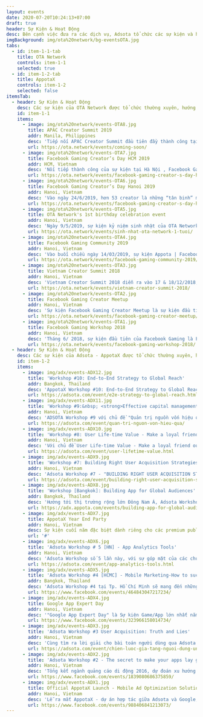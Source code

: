 ```yaml
---
layout: events
date: 2020-07-20T10:24:13+07:00
draft: true
header: Sự Kiện & Hoạt Động
desc: Bên cạnh việc đưa ra các dịch vụ, Adsota tổ chức các sự kiện và hoạt động nhằm xây dựng những cộng đồng vững mạnh trong ngành đồng thời tạo ra một không gian để các đối tác có thể chia sẻ và trao đổi kiến thức.
imgBackground: img/ota%20network/bg-eventsOTA.jpg
tabs:
  - id: item-1-1-tab
    title: OTA Network
    controls: item-1-1
    selected: true
  - id: item-1-2-tab
    title: AppotaX
    controls: item-1-2
    selected: false
itemsTab:
  - header: Sự Kiện & Hoạt Động
    desc: Các sự kiện của OTA Network được tổ chức thường xuyên, hướng tới mục tiêu chia sẻ kiến thức, xây dựng và kết nối cộng đồng các nhà sáng tạo nội dung game hàng đầu Đông Nam Á.
    id: item-1-1
    items:
      - image: img/ota%20network/events-OTA8.jpg
        title: APAC Creator Summit 2019
        addr: Manila, Philippines
        desc: 'Tiếp nối APAC Creator Summit đầu tiên đầy thành công tại Bangkok, Thailand vào tháng 7 năm ngoái, đúng một năm sau, Facebook Gaming tiếp tục tổ chức sự kiện hoành tráng này lần thứ hai tại thủ đô Manila của Philippines. Thị trường Việt Nam lần này đóng góp đến 35 đại diện với những hot streamer nổi bật ViruSs, Chim Sẻ Đi Nắng, Misthy, TrâuTV, Tuấn Tiền Tỉ, Ngân Sát Thủ, Rip113, Nam Blue hay Quang Cuốn,…'
        url: https://ota.network/events/coming-soon/
      - image: img/ota%20network/events-OTA7.jpg
        title: Facebook Gaming Creator’s Day HCM 2019
        addr: HCM, Vietnam
        desc: 'Nối tiếp thành công của sự kiện tại Hà Nội , Facebook Gaming Creator’s Day đã tiếp tục được OTA Network và Facebook Gaming tổ chức tại thành phố Hồ Chí Minh vào ngày 26 tháng 6, quy tụ sự tham gia của hơn 35 creator mới thuộc nền tảng Facebook tại khu vực miền Nam. Đáng chú ý hơn cả là sự góp mặt của những gương mặt “cực hot” trong làng streamer Việt như Misthy, Rip113,… cũng như những creator khách mời là Ngân Sát thủ, Hạ Mi và Mạnh An'
        url: https://ota.network/events/facebook-gaming-creator-s-day-hochiminh-2019/
      - image: img/ota%20network/events-OTA6.jpg
        title: Facebook Gaming Creator’s Day Hanoi 2019
        addr: Hanoi, Vietnam
        desc: 'Vào ngày 24/6/2019, hơn 53 creator là những “tân binh” mới nhất thuộc chương trình Facebook Gaming Creator tại Việt Nam đã có dịp “tụ họp” tại sự kiện Facebook Gaming Creator’s Day 2019 tại Hà Nội do OTA Network cùng Facebook Gaming đồng tổ chức. Nhiều cái tên nổi bật trong làng streamer như ChunSi, Hảo Thỏ, Lê La,… cũng đã góp mặt tại sự kiện.'
        url: https://ota.network/events/facebook-gaming-creator-s-day-hanoi-2019/
      - image: img/ota%20network/events-OTA5.jpg
        title: OTA Network's 1st birthday celebration event
        addr: Hanoi, Vietnam
        desc: 'Ngày 9/5/2019, sự kiện kỷ niệm sinh nhật của OTA Network được tổ chức trong không khí tươi vui và ấm cúng với sự góp mặt của gần 50 creator và các đối tác thân thiết của Facebook Gaming tại Việt Nam trong suốt một năm vừa qua.'
        url: https://ota.network/events/sinh-nhat-ota-network-1-tuoi/
      - image: img/ota%20network/events-OTA4.jpg
        title: Facebook Gaming Community 2019
        addr: Hanoi, Vietnam
        desc: 'Vào buổi chiều ngày 14/03/2019, sự kiện Appota | Facebook Gaming Community Event 2019 đã diễn ra tại khách sạn Intercontinental Landmark 72 Hà Nội - quy tụ sự góp mặt của gần 200 cái tên hot nhất trong cộng đồng Nhà sáng tạo nội dung Game - Gaming Creator/Streamer tại Việt Nam.'
        url: https://ota.network/events/facebook-gaming-community-2019/
      - image: img/ota%20network/events-OTA3.jpg
        title: Vietnam Creator Summit 2018
        addr: Hanoi, Vietnam
        desc: 'Vietnam Creator Summit 2018 diễn ra vào 17 & 18/12/2018, tại Đà Nẵng do OTA Network và Facebook Gaming đồng tổ chức, quy tụ gần 100 nhà sáng tạo nội dung game - Gaming Creator/streamer hàng đầu Việt Nam.'
        url: https://ota.network/events/vietnam-creator-summit-2018/
      - image: img/ota%20network/events-OTA2.jpg
        title: Facebook Gaming Creator Meetup
        addr: Hanoi, Vietnam
        desc: 'Sự kiện Facebook Gaming Creator Meetup là sự kiện đầu tiên dành cho các streamer/creator do Appota phối hợp cùng Facebook Gaming tổ chức vào ngày 28⁄9 năm 2018, thu hút tới gần 70 streamer Việt tham gia, trong đó có những cái tên đình đám như ViruSs, TrâuTV, Snake Nidalee, Tuấn Tiền Tỉ, Thùy Dung, ABCT36Gaming, Chim Sẻ Đi Nắng, Nam Blue, Bé Chanh, …'
        url: https://ota.network/events/facebook-gaming-creator-meetup/
      - image: img/ota%20network/events-OTA1.jpg
        title: Facebook Gaming Workshop 2018
        addr: Hanoi, Vietnam
        desc: 'Tháng 6/ 2018, sự kiện đầu tiên của Facebook Gaming là Facebook Gaming Workshop 2018 đã được diễn ra tại trụ sở của Appota - đối tác độc quyền của Facebook Gaming tại Việt Nam với sự góp mặt của các đại diện đến từ Facebook khu vực Châu Á - Thái Bình Dương cùng 6 đại diện creator đầu tiên bao gồm: ViruSs, Tuấn Tiền Tỉ, Thùy Dung, Trâu TV, Snake Nidalee và ABCT36 Gaming.'
        url: https://ota.network/events/facebook-gaming-workshop-2018/
  - header: Sự Kiện & Hoạt Động
    desc: Các sự kiện của Adsota - AppotaX được tổ chức thường xuyên, hướng tới mục tiêu chia sẻ kiến thức, xây dựng và kết nối cộng đồng nhà phát triển ứng dụng di động và quảng cáo số.
    id: item-1-2
    items:
      - image: img/adx/events-ADX12.jpg
        title: 'Workshop #10: End-to-End Strategy to Global Reach'
        addr: Bangkok, Thailand
        desc: 'AppotaX Workshop #10: End-to-End Strategy to Global Reach sẽ có sự góp mặt của các chuyên gia từ Google, Firebase, Extend Interactive và Digitoy.xyz. Buổi workshop sẽ đi sâu vào phân tích và đưa ra lời giải cho các vấn đề về chiến lược gia tăng người dùng, nền tảng phân tích ứng dụng, cũng như thảo luận về cách sản sinh lợi nhuận từ quảng cáo ứng dụng.'
        url: https://adsota.com/event/e2e-strategy-to-global-reach.html
      - image: img/adx/events-ADX11.jpg
        title: 'Workshop #9:&nbsp; <strong>Effective capital management for game / app studio</strong>'
        addr: Hanoi, Vietnam
        desc: 'ADSOTA Workshop #9 với chủ đề "Quản trị nguồn vốn hiệu quả cho game/app studio" sẽ có sự góp mặt của các chuyên gia tên tuổi, thành viên sáng lập đến từ một số Game Studio thành công trong việc quản trị nguồn vốn. Nội dung buổi workshop sẽ đi sâu vào phân tích và đưa ra lời giải cho các bài toán liên quan đến nguồn vốn đầu tư như thời điểm thích hợp để gọi vốn, cách xác định những nguồn vốn cần thiết hay những điều cần chuẩn bị cho việc thuyết phục nhà đầu tư, v.v...'
        url: https://adsota.com/event/quan-tri-nguon-von-hieu-qua/
      - image: img/adx/events-ADX10.jpg
        title: 'Workshop #8: User Life-time Value - Make a loyal friend out of your users'
        addr: Hanoi, Vietnam
        desc: 'Với chủ đề User Life-time Value - Make a loyal friend out of your users, cùng sự góp mặt của các chuyên gia tên tuổi, giàu kinh nghiệm, chương trình đi sâu vào các khía cạnh của LTV, đem đến cái nhìn cụ thể về các mô hình phổ biến hiện tại, những phương hướng hiệu quả để áp dụng chúng vào các chiến lược marketing cho ứng dụng di động.'
        url: https://adsota.com/event/user-lifetime-value.html
      - image: img/adx/events-ADX9.jpg
        title: 'Workshop #7: Building Right User Acquisition Strategies for 2018'
        addr: Hanoi, Vietnam
        desc: 'Adsota Workshop #7 - "BUILDING RIGHT USER ACQUISITION STRATEGIES FOR 2018 - Zero to Hero", với sự góp mặt của các chuyên gia giàu kinh nghiệm đến từ Google và từ Tech Startup tên tuổi của Việt Nam, sẽ chia sẻ cái nhìn toàn cảnh của ngành di động Việt Nam 2017 và những xu hướng về mobile app marketing trong năm 2018 tới đây.'
        url: https://adsota.com/event/building-right-user-acquisition-strategies.html
      - image: img/adx/events-ADX8.jpg
        title: 'Workshop [Bangkok]: Building App for Global Audiences'
        addr: Bangkok, Thailand
        desc: 'Hướng tới thị trường rộng lớn Đông Nam Á, Adsota Workshop #6 tổ chức tại Bangkok, Thái Lan với chủ đề "Building App for Global Audiences" hứa hẹn sẽ mang đến những kiến thức, kinh nghiệm thực tiễn quý báu cho các nhà phát triển di động Thái trên con đường chinh phục người dùng quốc tế.'
        url: https://adx.appota.com/events/building-app-for-global-audiences.html
      - image: img/adx/events-ADX7.jpg
        title: AppotaX Year End Party
        addr: Hanoi, Vietnam
        desc: Sự kiện cuối năm đặc biệt dành riêng cho các premium publisher tham gia hệ thống AppotaX
        url: '#'
      - image: img/adx/events-ADX6.jpg
        title: 'Adsota Workshop # 5 [HN] - App Analytics Tools'
        addr: Hanoi, Vietnam
        desc: 'Adsota Workshop số 5 lần này, với sự góp mặt của các chuyên gia tên tuổi, giàu kinh nghiệm, sẽ đi sâu vào các công cụ phân tích ứng dụng và cách áp dụng chúng để mang lại hiệu quả cao nhất trong việc tối ưu sản phẩm, cải thiện trải nghiệm user và gia tăng doanh thu cho game/ứng dụng của bạn.'
        url: https://adsota.com/event/app-analytics-tools.html
      - image: img/adx/events-ADX5.jpg
        title: 'Adsota Workshop #4 [HCMC] - Mobile Marketing-How to successfully Go Global'
        addr: Bangkok, Thailand
        desc: 'Adsota Workshop #4 tại Tp. Hồ Chí Minh sẽ mang đến những chiến lược mobile marketing hiệu quả cho chiến lược "go-global" cho ứng dụng của bạn.'
        url: https://www.facebook.com/events/464843047217234/
      - image: img/adx/events-ADX4.jpg
        title: Google App Expert Day
        addr: Hanoi, Vietnam
        desc: '"Google App Expert Day" là Sự kiện Game/App lớn nhất năm 2017 dành cho Developer do Google, AppotaX và các đối tác tổ chức cùng sự tham gia chia sẻ từ hơn 10 chuyên gia đầu ngành đến từ Google.'
        url: https://www.facebook.com/events/323966158014734/
      - image: img/adx/events-ADX3.jpg
        title: 'Adsota Workshop #3 User Acquisition: Truth and Lies'
        addr: Hanoi, Vietnam
        desc: 'Cùng tìm ra lời giải cho bài toán người dùng qua Adsota Workshop #3 - SỰ THẬT và DỐI TRÁ về chiến lược gia tăng người dùng cho ứng dụng di động; những nhầm tưởng về xây dựng cộng đồng người dùng, quảng cáo app chéo và chạy CPI.'
        url: https://adsota.com/event/chien-luoc-gia-tang-nguoi-dung-ung-dung-di-dong.html
      - image: img/adx/events-ADX2.jpg
        title: 'Adsota Workshop #2 - The secret to make your apps lay golden egg'
        addr: Hanoi, Vietnam
        desc: 'Tổng kết ngành quảng cáo di động 2016, dự đoán xu hướng nội dung, quảng cáo di động chủ đạo năm 2017; các bí quyết nâng cao doanh thu quảng cáo từ ứng dụng di động của bạn'
        url: https://www.facebook.com/events/1839080686375859/
      - image: img/adx/events-ADX1.jpg
        title: Official AppotaX Launch - Mobile Ad Optimization Solution for Publishers on Google Ad Exchange Platform
        addr: Hanoi, Vietnam
        desc: 'Lễ ra mắt AppotaX - dự án hợp tác giữa Adsota và Google, giải pháp giúp các nhà phát triển ứng dụng tối đa doanh thu quảng cáo trên di động trên nền tảng Ad Exchange của Google.'
        url: https://www.facebook.com/events/988406841213073/
---
```

